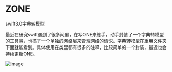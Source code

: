 # ZONE
swift3.0字典转模型

最近在研究swift遇到了很多问题，在写ONE来练手，动手封装了一个字典转模型的工具类，也搞了一个单独的网络层来管理网络的请求。字典转模型在重用文件夹下面就能看到。具体使用在类里都有很多的注释，比较简单的一个封装，最近也会持续更新ONE。

![image](https://github.com/zhuyongqing/ZONE/raw/master/ZONE/ZONE.gif)
